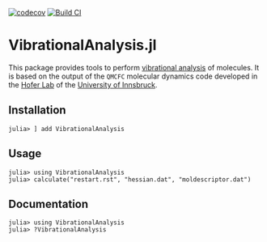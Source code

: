 [![codecov](https://codecov.io/gh/galjos/VibrationalAnalysis.jl/graph/badge.svg?token=PIG1D1QIEE)](https://codecov.io/gh/galjos/VibrationalAnalysis.jl)
[![Build CI](https://github.com/galjos/VibrationalAnalysis.jl/actions/workflows/CI.yml/badge.svg)](https://github.com/galjos/VibrationalAnalysis.jl/actions/workflows/CI.yml)

# VibrationalAnalysis.jl

This package provides tools to perform [vibrational analysis](https://gaussian.com/vib/) of molecules. It is based on the output of the `QMCFC` molecular dynamics code developed in the [Hofer Lab](https://www.uibk.ac.at/en/aatc/ag-hofer/) of the [University of Innsbruck](https://www.uibk.ac.at/).

## Installation
```julia-repl
julia> ] add VibrationalAnalysis
```

## Usage
```julia-repl
julia> using VibrationalAnalysis
julia> calculate("restart.rst", "hessian.dat", "moldescriptor.dat")
```

## Documentation
```julia-repl
julia> using VibrationalAnalysis
julia> ?VibrationalAnalysis
```
